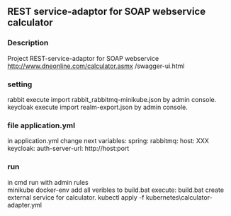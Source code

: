 ## REST service-adaptor for SOAP webservice calculator

### Description
Project REST-service-adaptor for SOAP webservice http://www.dneonline.com/calculator.asmx
/swagger-ui.html
### setting
rabbit 
    execute import rabbit_rabbitmq-minikube.json by admin console.
keycloak
    execute import realm-export.json by admin console.
### file application.yml
in application.yml change next variables:
 spring:
   rabbitmq:
      host: XXX
keycloak:
    auth-server-url: http://host:port

### run

in cmd run with admin rules  
 minikube docker-env
add all veribles to build.bat
execute: 
    build.bat
create external service for calculator. 
    kubectl apply -f kubernetes\calculator-adapter.yml 